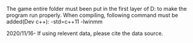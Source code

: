 The game entire folder must been put in the first layer of D: to make the program run properly.
When compiling, following command must be added(Dev c++):
-std=c++11 -lwinmm

2020/11/16-
If using relevent data, please cite the data source.